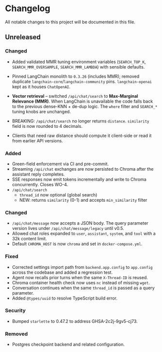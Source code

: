 # Changelog

All notable changes to this project will be documented in this file.

## Unreleased

### Changed
* Added validated MMR tuning environment variables (`SEARCH_TOP_K`, `SEARCH_MMR_OVERSAMPLE`, `SEARCH_MMR_LAMBDA`) with sensible defaults.
* Pinned LangChain monolith to `0.3.26` (includes MMR); removed duplicate `langchain-core`/`langchain-community` pins. `langchain-openai` kept as it houses `ChatOpenAI`.

* **Vector retrieval** – switched `/api/chat/search` to **Max-Marginal Relevance (MMR)**. When LangChain is unavailable the code falls back to the previous dense-KNN + de-dup logic. The `where` filter and `SEARCH_*` tuning knobs are unchanged.

* BREAKING: `/api/chat/search` no longer returns `distance`. `similarity` field is now rounded to 4 decimals.
* Clients that need raw distance should compute it client-side or read it from earlier API versions.

### Added
- Green-field enforcement via CI and pre-commit.
- Streaming `/api/chat` exchanges are now persisted to Chroma after the
  assistant reply completes.
- SSE responses now emit tokens incrementally and write to Chroma concurrently.
  Closes WO-4.
- `/api/chat/search`
    - `thread_id` now optional (global search)
    - NEW: returns `similarity` (0-1) and accepts `min_similarity` filter

### Changed
- `/api/chat/message` now accepts a JSON body. The query parameter version lives under `/api/chat/message/legacy` until v0.5.
- Allowed chat roles expanded to `user`, `assistant`, `system`, and `tool` with a 32k content limit.
- Default `CHROMA_HOST` is now `chroma` and set in `docker-compose.yml`.


### Fixed
- Corrected settings import path from `backend.app.config` to `app.config` across
  the codebase and added a regression test.
- Agent now recalls prior turns when the same `X-Thread-ID` is reused.
- Chroma container health check now uses `nc` instead of missing `wget`.
- Conversation continues when the same `thread_id` is passed as a query parameter.
- Added `@types/uuid` to resolve TypeScript build error.

### Security
- Bumped `starlette` to 0.47.2 to address GHSA-2c2j-9gv5-cj73.

### Removed
- Postgres checkpoint backend and related configuration.
